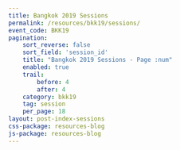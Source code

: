 ```yaml
---
title: Bangkok 2019 Sessions
permalink: /resources/bkk19/sessions/
event_code: BKK19
pagination:
    sort_reverse: false
    sort_field: 'session_id'
    title: "Bangkok 2019 Sessions - Page :num"
    enabled: true
    trail:
        before: 4
        after: 4
    category: bkk19
    tag: session
    per_page: 18
layout: post-index-sessions
css-package: resources-blog
js-package: resources-blog
---
```

